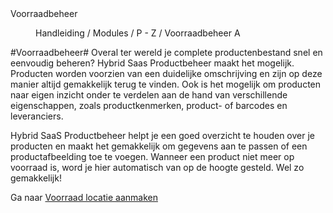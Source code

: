 <properties>
	<page>
		<title>Voorraadbeheer</title>
		<description>Voorraadbeheer</description>
	</page>
	<menu>
		<position>Handleiding / Modules / P - Z / Voorraadbeheer</position> 
		<title>Introductie</title>
		<sort>A</sort>
	</menu>
</properties>

#Voorraadbeheer#
Overal ter wereld je complete productenbestand snel en eenvoudig beheren? Hybrid Saas Productbeheer maakt het mogelijk. Producten worden voorzien van een duidelijke omschrijving en zijn op deze manier altijd gemakkelijk terug te vinden. Ook is het mogelijk om producten naar eigen inzicht onder te verdelen aan de hand van verschillende eigenschappen, zoals productkenmerken, product- of barcodes en leveranciers.

Hybrid SaaS Productbeheer helpt je een goed overzicht te houden over je producten en maakt het gemakkelijk om gegevens aan te passen of een productafbeelding toe te voegen. Wanneer een product niet meer op voorraad is, word je hier automatisch van op de hoogte gesteld. Wel zo gemakkelijk!

Ga naar [Voorraad locatie aanmaken](http://hybridsaas.support/pages/handleiding/modules/P-Z/voorraad/voorraad-locaties-aanmaken)